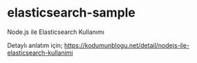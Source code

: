 # elasticsearch-sample

Node.js ile Elasticsearch Kullanımı

Detaylı anlatım için; https://kodumunblogu.net/detail/nodejs-ile-elasticsearch-kullanimi
